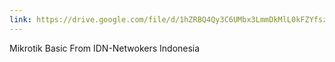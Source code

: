 ```yaml
---
link: https://drive.google.com/file/d/1hZRBQ4Qy3C6UMbx3LmmDkMlL0kFZYfsz/view?usp=drive_link
---
```


Mikrotik Basic From IDN-Netwokers Indonesia
